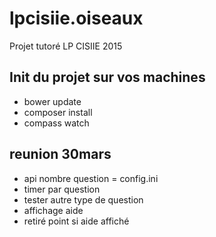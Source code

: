 # lpcisiie.oiseaux
Projet tutoré LP CISIIE 2015


## Init du projet sur vos machines

* bower update
* composer install
* compass watch


## reunion 30mars

* api nombre question = config.ini
* timer par question 
* tester autre type de question
* affichage aide 
* retiré point si aide affiché